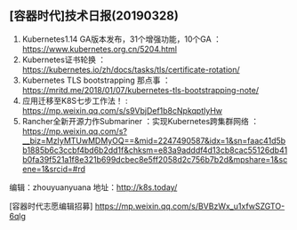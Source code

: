 ## [容器时代]技术日报(20190328)

1. Kubernetes1.14 GA版本发布，31个增强功能，10个GA ： https://www.kubernetes.org.cn/5204.html
2. Kubernetes证书轮换 ： https://kubernetes.io/zh/docs/tasks/tls/certificate-rotation/
3. Kubernetes TLS bootstrapping 那点事 ： https://mritd.me/2018/01/07/kubernetes-tls-bootstrapping-note/
4. 应用迁移至K8S七步工作法！ : https://mp.weixin.qq.com/s/s9VbjDef1b8cNpkqptlyHw
5. Rancher全新开源力作Submariner ：实现Kubernetes跨集群网络 ：https://mp.weixin.qq.com/s?__biz=MzIyMTUwMDMyOQ==&mid=2247490587&idx=1&sn=faac41d5bb1885b6c3ccbf4bd6b2dd1f&chksm=e83a9adddf4d13cb8cac55126db41b0fa39f521a1f8e321b699dcbec8e5ff2058d2c756b7b2d&mpshare=1&scene=1&srcid=#rd

编辑：zhouyuanyuana
地址：http://k8s.today/

[容器时代志愿编辑招募] https://mp.weixin.qq.com/s/BVBzWx_u1xfwSZGTO-6qlg
